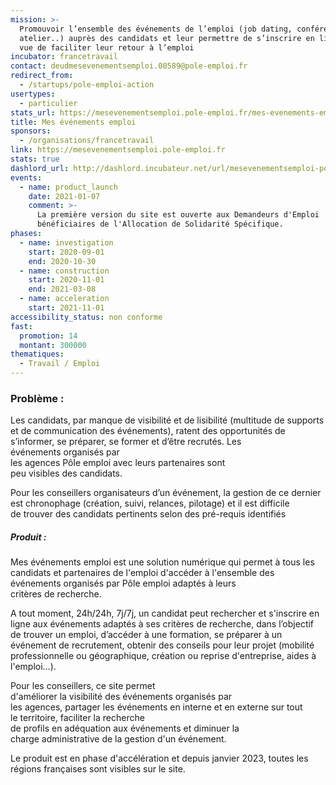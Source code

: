 ```yaml
---
mission: >-
  Promouvoir l’ensemble des événements de l’emploi (job dating, conférence,
  atelier..) auprès des candidats et leur permettre de s’inscrire en ligne en
  vue de faciliter leur retour à l’emploi
incubator: francetravail
contact: deudmesevenementsemploi.00589@pole-emploi.fr
redirect_from:
  - /startups/pole-emploi-action
usertypes:
  - particulier
stats_url: https://mesevenementsemploi.pole-emploi.fr/mes-evenements-emploi/stats
title: Mes événements emploi
sponsors:
  - /organisations/francetravail
link: https://mesevenementsemploi.pole-emploi.fr
stats: true
dashlord_url: http://dashlord.incubateur.net/url/mesevenementsemploi-pole-emploi-fr
events:
  - name: product_launch
    date: 2021-01-07
    comment: >-
      La première version du site est ouverte aux Demandeurs d'Emploi
      bénéficiaires de l'Allocation de Solidarité Spécifique.
phases:
  - name: investigation
    start: 2020-09-01
    end: 2020-10-30
  - name: construction
    start: 2020-11-01
    end: 2021-03-08
  - name: acceleration
    start: 2021-11-01
accessibility_status: non conforme
fast:
  promotion: 14
  montant: 300000
thematiques:
  - Travail / Emploi
---
```

### **Problème :**

Les candidats, par manque de visibilité et de lisibilité (multitude de supports et de communication des événements​), ratent des opportunités de s’informer, se préparer, se former et d’être recrutés. Les événements organisés par les agences Pôle emploi avec leurs partenaires sont peu visibles des candidats.​

Pour les conseillers organisateurs d’un événement, la gestion de ce dernier est chronophage (création, suivi, relances, pilotage) et il est difficile de trouver des candidats pertinents selon des pré-requis identifiés​

##### Produit :

Mes événements emploi est une solution numérique qui permet à tous les candidats et partenaires de l'emploi d'accéder à l'ensemble des événements organisés par Pôle emploi adaptés à leurs critères de recherche.

A tout moment, 24h/24h, 7j/7j, un candidat peut rechercher et s'inscrire en ligne aux événements adaptés à ses critères de recherche, dans l’objectif de trouver un emploi, d’accéder à une formation, se préparer à un événement de recrutement, obtenir des conseils pour leur projet (mobilité professionnelle ou géographique, création ou reprise d'entreprise, aides à l'emploi...)​.

Pour les conseillers, ce site permet d'améliorer la visibilité des événements organisés par les agences, partager les événements en interne et en externe sur tout le territoire, faciliter la recherche de profils en adéquation aux événements et diminuer la charge administrative de la gestion d'un événement.​

Le produit est en phase d'accélération et depuis janvier 2023, toutes les régions françaises sont visibles sur le site.
